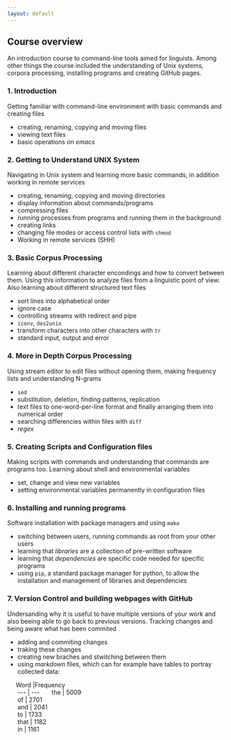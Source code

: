 ```yaml
---
layout: default
---
```

## Course overview  
An introduction course to command-line tools aimed for linguists. Among other things the course included the understanding of Unix systems, corpora processing, installing programs and creating GitHub pages.

### 1. Introduction 
Getting familiar with command-line environment with basic commands and creating files
 * creating, renaming, copying and moving files    
 * viewing text files  
 * basic operations on _emacs_   

### 2. Getting to Understand UNIX System  
Navigating in Unix system and learning more basic commands, in addition working in remote services
 * creating, renaming, copying and moving directories  
 * display information about commands/programs    
 * compressing files  
 * running processes from programs and running them in the background   
 * creating links  
 * changing file modes or access control lists with `chmod`  
 * Working in remote services (SHH)  

### 3. Basic Corpus Processing  
Learning about different character encondings and how to convert between them. Using this information to analyze files from a linguistic point of view. Also learning about different structured text files
 * sort lines into alphabetical order
 * ignore case
 * controlling streams with redirect and pipe
 * `iconv`, `dos2unix`
 * transform characters into other characters with `tr`
 * standard input, output and error

### 4. More in Depth Corpus Processing
Using stream editor to edit files without opening them, making frequency lists and understanding N-grams
 * `sed`
  * substitution, deletion, finding patterns, replication 
 * text files to one-word-per-line format and finally arranging them into numerical order
 * searching differencies within files with `diff` 
 * _regex_ 

### 5. Creating Scripts and Configuration files
Making scripts with commands and understanding that commands are programs too. Learning about shell and environmental variables
 * set, change and view new variables
 * setting environmental variables permanently in configuration files 

### 6. Installing and running programs
Software installation with package managers and using `make` 
 * switching between users, running commands as root from your other users
 * learning that _libraries_ are a collection of pre-written software
 * learning that _dependencies_ are specific code needed for specific programs
 * using `pip`, a standard package manager for python, to allow the installation and management of libraries and dependencies

### 7. Version Control and building webpages with GitHub
Undersanding why it is useful to have multiple versions of your work and also beeing able to go back to previous versions. Tracking changes and being aware what has been commited
 * adding and commiting changes
 * traking these changes
 * creating new braches and stwitching between them 
 * using _markdown_ files, which can for example have tables to portray collected data:   

&nbsp; &nbsp; &nbsp;Word  |Frequency  
&nbsp; &nbsp; &nbsp; ---  | --- 
&nbsp; &nbsp; &nbsp; the  | 5009     
&nbsp; &nbsp; &nbsp; of   | 2701     
&nbsp; &nbsp; &nbsp; and  | 2041        
&nbsp; &nbsp; &nbsp; to   | 1733     	
&nbsp; &nbsp; &nbsp; that | 1182     
&nbsp; &nbsp; &nbsp; in   | 1161     
